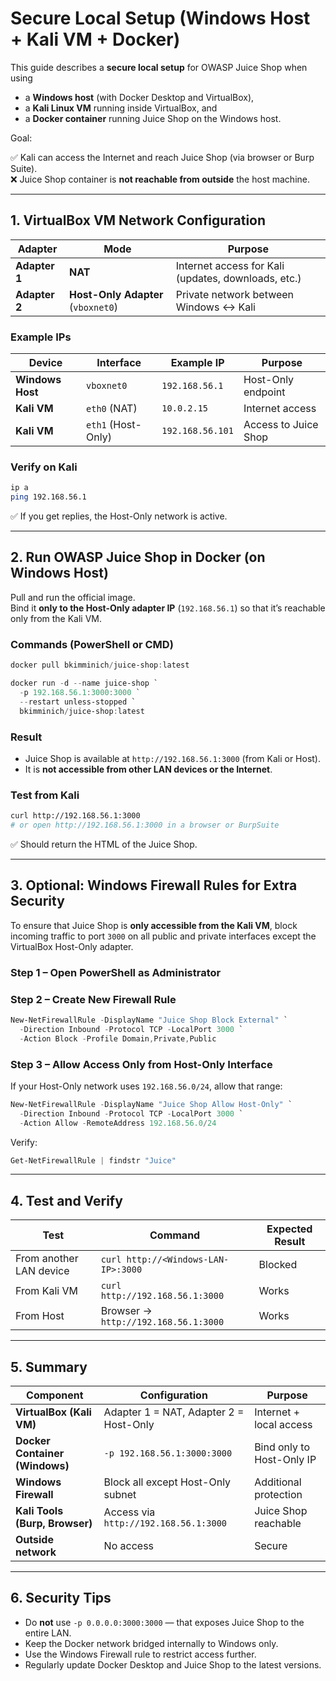 # Secure Local Setup (Windows Host + Kali VM + Docker)

This guide describes a **secure local setup** for OWASP Juice Shop when using

- a **Windows host** (with Docker Desktop and VirtualBox),
- a **Kali Linux VM** running inside VirtualBox, and
- a **Docker container** running Juice Shop on the Windows host.

Goal:  

✅ Kali can access the Internet and reach Juice Shop (via browser or Burp Suite).  
❌ Juice Shop container is **not reachable from outside** the host machine.

---

## 1. VirtualBox VM Network Configuration

| Adapter       | Mode                               | Purpose                                             |
|---------------|------------------------------------|-----------------------------------------------------|
| **Adapter 1** | **NAT**                            | Internet access for Kali (updates, downloads, etc.) |
| **Adapter 2** | **Host-Only Adapter** (`vboxnet0`) | Private network between Windows ↔ Kali              |

### Example IPs

| Device           | Interface          | Example IP       | Purpose              |
|------------------|--------------------|------------------|----------------------|
| **Windows Host** | `vboxnet0`         | `192.168.56.1`   | Host-Only endpoint   |
| **Kali VM**      | `eth0` (NAT)       | `10.0.2.15`      | Internet access      |
| **Kali VM**      | `eth1` (Host-Only) | `192.168.56.101` | Access to Juice Shop |

### Verify on Kali

```bash
ip a
ping 192.168.56.1
```

✅ If you get replies, the Host-Only network is active.

---

## 2. Run OWASP Juice Shop in Docker (on Windows Host)

Pull and run the official image.  
Bind it **only to the Host-Only adapter IP** (`192.168.56.1`) so that it’s reachable only from the Kali VM.

### Commands (PowerShell or CMD)

```powershell
docker pull bkimminich/juice-shop:latest

docker run -d --name juice-shop `
  -p 192.168.56.1:3000:3000 `
  --restart unless-stopped `
  bkimminich/juice-shop:latest
```

### Result

- Juice Shop is available at `http://192.168.56.1:3000` (from Kali or Host).
- It is **not accessible from other LAN devices or the Internet**.

### Test from Kali

```bash
curl http://192.168.56.1:3000
# or open http://192.168.56.1:3000 in a browser or BurpSuite
```
✅ Should return the HTML of the Juice Shop.

---

## 3. Optional: Windows Firewall Rules for Extra Security

To ensure that Juice Shop is **only accessible from the Kali VM**, block incoming traffic to port `3000` on all public and private interfaces except the VirtualBox Host-Only adapter.

### Step 1 – Open PowerShell as Administrator

### Step 2 – Create New Firewall Rule

```powershell
New-NetFirewallRule -DisplayName "Juice Shop Block External" `
  -Direction Inbound -Protocol TCP -LocalPort 3000 `
  -Action Block -Profile Domain,Private,Public
```

### Step 3 – Allow Access Only from Host-Only Interface

If your Host-Only network uses `192.168.56.0/24`, allow that range:
```powershell
New-NetFirewallRule -DisplayName "Juice Shop Allow Host-Only" `
  -Direction Inbound -Protocol TCP -LocalPort 3000 `
  -Action Allow -RemoteAddress 192.168.56.0/24
```

Verify:

```powershell
Get-NetFirewallRule | findstr "Juice"
```

---

## 4. Test and Verify

| Test                    | Command                              | Expected Result |
|-------------------------|--------------------------------------|-----------------|
| From another LAN device | `curl http://<Windows-LAN-IP>:3000`  | Blocked         |
| From Kali VM            | `curl http://192.168.56.1:3000`      | Works           |
| From Host               | Browser → `http://192.168.56.1:3000` | Works           |

---

## 5. Summary

| Component                       | Configuration                          | Purpose                   |
|---------------------------------|----------------------------------------|---------------------------|
| **VirtualBox (Kali VM)**        | Adapter 1 = NAT, Adapter 2 = Host-Only | Internet + local access   |
| **Docker Container (Windows)**  | `-p 192.168.56.1:3000:3000`            | Bind only to Host-Only IP |
| **Windows Firewall**            | Block all except Host-Only subnet      | Additional protection     |
| **Kali Tools (Burp, Browser)**  | Access via `http://192.168.56.1:3000`  | Juice Shop reachable      |
| **Outside network**             | No access                              | Secure                    |

---

## 6. Security Tips

- Do **not** use `-p 0.0.0.0:3000:3000` — that exposes Juice Shop to the entire LAN.
- Keep the Docker network bridged internally to Windows only.
- Use the Windows Firewall rule to restrict access further.
- Regularly update Docker Desktop and Juice Shop to the latest versions.

